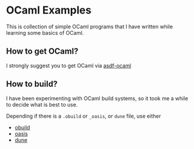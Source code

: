 # OCaml Examples

This is collection of simple OCaml programs that I have written while learning some basics of OCaml.

## How to get OCaml?

I strongly suggest you to get OCaml via [asdf-ocaml](https://github.com/vic/asdf-ocaml)

## How to build?

I have been experimenting with OCaml build systems, so it took me a while to decide what is best to use.

Depending if there is a `.obuild` or `_oasis`, or `dune` file, use either 
- [obuild](https://github.com/ocaml-obuild/obuild)
- [oasis](https://ocaml.org/learn/tutorials/setting_up_with_oasis.html)
- [dune](https://github.com/ocaml/dune)
